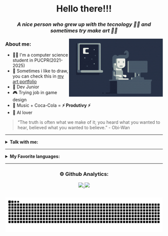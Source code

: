 <h1 align="center">
   Hello there!!!
</h1>
<h3 align="center">
  <em>
    <b> A nice person who grew up with the tecnology 👨‍💻 and sometimes try make art 👨‍🎨</b>
  </em>
</h3>

<img alt="Night Coding" src="https://raw.githubusercontent.com/AVS1508/AVS1508/master/assets/Night-Coding.gif" align="right"/>

### About me: 
  - 👨‍🎓 I'm a computer science student in PUCPR(2021-2025) 
  - 🎨 Sometimes i like to draw, you can check this in <a href="https://reifhel.artstation.com" target="_blank">my art portfolio</a>
  - 🎲 Dev Junior
  - 🎮 Trying job in game design 
  - 🥤 Music + Coca-Cola = **⚡ Produtivy ⚡**
  - 🤖 AI lover
  > “The truth is often what we make of it; you heard what you wanted to hear, believed what you wanted to believe.” - Obi-Wan

---

<details>
<summary>
  <b>Talk with me:</b>
</summary>
<a href="https://www.linkedin.com/in/rafael-schmitz-b18816209" target="_blank"><img heigth="50" align="center"
      src="https://cdn.jsdelivr.net/gh/devicons/devicon/icons/linkedin/linkedin-original.svg"
      alt="rafael schmitz" height="50" width="50" /></a>
 <a href="https://instagram.com/reifhel_schmitz" target="_blank"><img align="center" heigth="50"
      src="https://raw.githubusercontent.com/rahuldkjain/github-profile-readme-generator/master/src/images/icons/Social/instagram.svg"
      alt="reifhel_schmitz" height="50" width="50" /></a>
</details>

---

<details>
<summary>
  <b>My Favorite languages:</b>
</summary>
  <br/>
<img src="https://cdn.jsdelivr.net/gh/devicons/devicon/icons/html5/html5-original.svg" width="50" height="50"/>
<img src="https://cdn.jsdelivr.net/gh/devicons/devicon/icons/css3/css3-original.svg" width="50" height="50"/>
<img src="https://raw.githubusercontent.com/github/explore/80688e429a7d4ef2fca1e82350fe8e3517d3494d/topics/javascript/javascript.png" width="50" height="50">
<img src="https://cdn.jsdelivr.net/gh/devicons/devicon/icons/typescript/typescript-original.svg" width="50" height="50"/>
<img src="https://cdn.jsdelivr.net/gh/devicons/devicon/icons/git/git-original.svg" width="50" height="50"/>
<img height="50" src="https://upload.wikimedia.org/wikipedia/commons/thumb/a/ae/Github-desktop-logo-symbol.svg/1024px-Github-desktop-logo-symbol.svg.png">
<img height="50" src="https://cdn.jsdelivr.net/gh/devicons/devicon/icons/java/java-original-wordmark.svg">
<img height="50" src="https://raw.githubusercontent.com/rahulbanerjee26/githubAboutMeGenerator/main/icons/python.svg">
</details>

---


<div align="center">
  
  <h3>
    ⚙️ Github Analytics:
  </h3>
  <a href="https://github.com/Reifhel">
  <img height="180em" src="https://github-readme-stats.vercel.app/api?username=Reifhel&show_icons=true&theme=midnight-purple&include_all_commits=true&count_private=true"/>
  <img height="180em" src="https://github-readme-stats.vercel.app/api/top-langs/?username=Reifhel&layout=compact&langs_count=8&theme=midnight-purple"/>
</div>
  
##
  
<div align="center">
  <img src="https://github.com/Reifhel/Reifhel/blob/output/github-contribution-grid-snake.svg"/>
</div>
  

